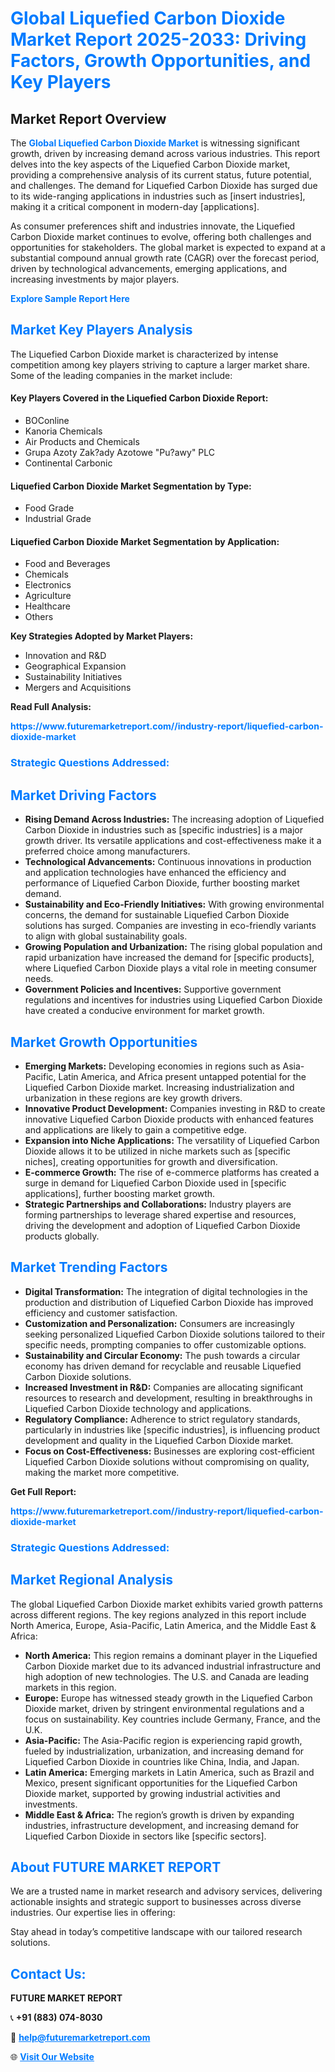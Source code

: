 <h1 style="color: #007BFF;">Global Liquefied Carbon Dioxide Market Report 2025-2033: Driving Factors, Growth Opportunities, and Key Players</h1>

<section id="overview">
<h2>Market Report Overview</h2>
<p>The <a href="https://www.futuremarketreport.com//industry-report/liquefied-carbon-dioxide-market" style="color: #007BFF; text-decoration: none;"><strong>Global Liquefied Carbon Dioxide Market</strong></a> is witnessing significant growth, driven by increasing demand across various industries. This report delves into the key aspects of the Liquefied Carbon Dioxide market, providing a comprehensive analysis of its current status, future potential, and challenges. The demand for Liquefied Carbon Dioxide has surged due to its wide-ranging applications in industries such as [insert industries], making it a critical component in modern-day [applications].</p>
<p>As consumer preferences shift and industries innovate, the Liquefied Carbon Dioxide market continues to evolve, offering both challenges and opportunities for stakeholders. The global market is expected to expand at a substantial compound annual growth rate (CAGR) over the forecast period, driven by technological advancements, emerging applications, and increasing investments by major players.</p>
</section>

<section id="overview">
<p><a href="https://www.futuremarketreport.com//request-sample/reportId=61377" style="color: #007BFF; text-decoration: none;"><strong>Explore Sample Report Here</strong></a></p>
</section>

<section id="key-players">
<h2 style="color: #007BFF;">Market Key Players Analysis</h2>
<p>The Liquefied Carbon Dioxide market is characterized by intense competition among key players striving to capture a larger market share. Some of the leading companies in the market include:</p>
<h4>Key Players Covered in the Liquefied Carbon Dioxide Report:</h4>
<ul><li>BOConline</li><li>Kanoria Chemicals</li><li>Air Products and Chemicals</li><li>Grupa Azoty Zak?ady Azotowe &quot;Pu?awy&quot; PLC</li><li>Continental Carbonic</li></ul>
<h4>Liquefied Carbon Dioxide Market Segmentation by Type:</h4>
<ul><li>Food Grade</li><li>Industrial Grade</li></ul>

<h4>Liquefied Carbon Dioxide Market Segmentation by Application:</h4>
<ul><li>Food and Beverages</li><li>Chemicals</li><li>Electronics</li><li>Agriculture</li><li>Healthcare</li><li>Others</li></ul>
<p><strong>Key Strategies Adopted by Market Players:</strong></p>
<ul>
<li>Innovation and R&D</li>
<li>Geographical Expansion</li>
<li>Sustainability Initiatives</li>
<li>Mergers and Acquisitions</li>
</ul>
</section>

<section>
<p><strong>Read Full Analysis: </strong></p><a href="https://www.futuremarketreport.com//industry-report/liquefied-carbon-dioxide-market" style="color: #007BFF; text-decoration: none;"><strong>https://www.futuremarketreport.com//industry-report/liquefied-carbon-dioxide-market</strong></a>
<h3 style="color: #007BFF;">Strategic Questions Addressed:</h3>
</section>

<section id="driving-factors">
<h2 style="color: #007BFF;">Market Driving Factors</h2>
<ul>
<li><strong>Rising Demand Across Industries:</strong> The increasing adoption of Liquefied Carbon Dioxide in industries such as [specific industries] is a major growth driver. Its versatile applications and cost-effectiveness make it a preferred choice among manufacturers.</li>
<li><strong>Technological Advancements:</strong> Continuous innovations in production and application technologies have enhanced the efficiency and performance of Liquefied Carbon Dioxide, further boosting market demand.</li>
<li><strong>Sustainability and Eco-Friendly Initiatives:</strong> With growing environmental concerns, the demand for sustainable Liquefied Carbon Dioxide solutions has surged. Companies are investing in eco-friendly variants to align with global sustainability goals.</li>
<li><strong>Growing Population and Urbanization:</strong> The rising global population and rapid urbanization have increased the demand for [specific products], where Liquefied Carbon Dioxide plays a vital role in meeting consumer needs.</li>
<li><strong>Government Policies and Incentives:</strong> Supportive government regulations and incentives for industries using Liquefied Carbon Dioxide have created a conducive environment for market growth.</li>
</ul>
</section>

<section id="growth-opportunities">
<h2 style="color: #007BFF;">Market Growth Opportunities</h2>
<ul>
<li><strong>Emerging Markets:</strong> Developing economies in regions such as Asia-Pacific, Latin America, and Africa present untapped potential for the Liquefied Carbon Dioxide market. Increasing industrialization and urbanization in these regions are key growth drivers.</li>
<li><strong>Innovative Product Development:</strong> Companies investing in R&D to create innovative Liquefied Carbon Dioxide products with enhanced features and applications are likely to gain a competitive edge.</li>
<li><strong>Expansion into Niche Applications:</strong> The versatility of Liquefied Carbon Dioxide allows it to be utilized in niche markets such as [specific niches], creating opportunities for growth and diversification.</li>
<li><strong>E-commerce Growth:</strong> The rise of e-commerce platforms has created a surge in demand for Liquefied Carbon Dioxide used in [specific applications], further boosting market growth.</li>
<li><strong>Strategic Partnerships and Collaborations:</strong> Industry players are forming partnerships to leverage shared expertise and resources, driving the development and adoption of Liquefied Carbon Dioxide products globally.</li>
</ul>
</section>

<section id="trending-factors">
<h2 style="color: #007BFF;">Market Trending Factors</h2>
<ul>
<li><strong>Digital Transformation:</strong> The integration of digital technologies in the production and distribution of Liquefied Carbon Dioxide has improved efficiency and customer satisfaction.</li>
<li><strong>Customization and Personalization:</strong> Consumers are increasingly seeking personalized Liquefied Carbon Dioxide solutions tailored to their specific needs, prompting companies to offer customizable options.</li>
<li><strong>Sustainability and Circular Economy:</strong> The push towards a circular economy has driven demand for recyclable and reusable Liquefied Carbon Dioxide solutions.</li>
<li><strong>Increased Investment in R&D:</strong> Companies are allocating significant resources to research and development, resulting in breakthroughs in Liquefied Carbon Dioxide technology and applications.</li>
<li><strong>Regulatory Compliance:</strong> Adherence to strict regulatory standards, particularly in industries like [specific industries], is influencing product development and quality in the Liquefied Carbon Dioxide market.</li>
<li><strong>Focus on Cost-Effectiveness:</strong> Businesses are exploring cost-efficient Liquefied Carbon Dioxide solutions without compromising on quality, making the market more competitive.</li>
</ul>
</section>

<section>
<p><strong>Get Full Report: </strong></p><a href="https://www.futuremarketreport.com//industry-report/liquefied-carbon-dioxide-market" style="color: #007BFF; text-decoration: none;"><strong>https://www.futuremarketreport.com//industry-report/liquefied-carbon-dioxide-market</strong></a>
<h3 style="color: #007BFF;">Strategic Questions Addressed:</h3>
</section>


<section id="regional-analysis">
<h2 style="color: #007BFF;">Market Regional Analysis</h2>
<p>The global Liquefied Carbon Dioxide market exhibits varied growth patterns across different regions. The key regions analyzed in this report include North America, Europe, Asia-Pacific, Latin America, and the Middle East & Africa:</p>
<ul>
<li><strong>North America:</strong> This region remains a dominant player in the Liquefied Carbon Dioxide market due to its advanced industrial infrastructure and high adoption of new technologies. The U.S. and Canada are leading markets in this region.</li>
<li><strong>Europe:</strong> Europe has witnessed steady growth in the Liquefied Carbon Dioxide market, driven by stringent environmental regulations and a focus on sustainability. Key countries include Germany, France, and the U.K.</li>
<li><strong>Asia-Pacific:</strong> The Asia-Pacific region is experiencing rapid growth, fueled by industrialization, urbanization, and increasing demand for Liquefied Carbon Dioxide in countries like China, India, and Japan.</li>
<li><strong>Latin America:</strong> Emerging markets in Latin America, such as Brazil and Mexico, present significant opportunities for the Liquefied Carbon Dioxide market, supported by growing industrial activities and investments.</li>
<li><strong>Middle East & Africa:</strong> The region’s growth is driven by expanding industries, infrastructure development, and increasing demand for Liquefied Carbon Dioxide in sectors like [specific sectors].</li>
</ul>
</section>

<footer>
<h2 style="color: #007BFF;">About FUTURE MARKET REPORT</h2>
<p>We are a trusted name in market research and advisory services, delivering actionable insights and strategic support to businesses across diverse industries. Our expertise lies in offering:</p>

<p>Stay ahead in today’s competitive landscape with our tailored research solutions.</p>

<h2 style="color: #007BFF;">Contact Us:</h2>
<p><strong>FUTURE MARKET REPORT</strong></p>
<p>📞 <strong>+91 (883) 074-8030</strong></p>
<p>📧 <strong><a href="mailto:help@futuremarketreport.com" style="color: #007BFF;">help@futuremarketreport.com</a></strong></p>
<p>🌐 <strong><a href="https://www.futuremarketreport.com/" style="color: #007BFF;">Visit Our Website</a></strong></p>
</footer>